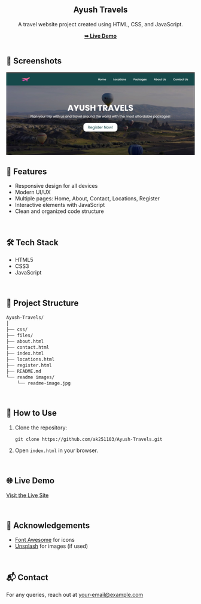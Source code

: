 <h2 align="center">Ayush Travels</h2>

<div align="center">
  <p>A travel website project created using HTML, CSS, and JavaScript.</p>
  <a href="https://ak251103.github.io/Ayush-Travels/" target="_blank"><strong>➥ Live Demo</strong></a>
</div>

<br/>

## 📸 Screenshots

<img src="https://github.com/ak251103/Ayush-Travels/blob/main/readme%20images/readme-image.jpg?raw=true" alt="Project Screenshot" width="700"/>

<br/>

## 🚀 Features

- Responsive design for all devices
- Modern UI/UX
- Multiple pages: Home, About, Contact, Locations, Register
- Interactive elements with JavaScript
- Clean and organized code structure

<br/>

## 🛠️ Tech Stack

- HTML5
- CSS3
- JavaScript

<br/>

## 📂 Project Structure

```
Ayush-Travels/
│
├── css/
├── files/
├── about.html
├── contact.html
├── index.html
├── locations.html
├── register.html
├── README.md
└── readme images/
    └── readme-image.jpg
```

<br/>

## 📄 How to Use

1. Clone the repository:
   ```
   git clone https://github.com/ak251103/Ayush-Travels.git
   ```
2. Open `index.html` in your browser.

<br/>

## 🌐 Live Demo

[Visit the Live Site](https://ak251103.github.io/Ayush-Travels/)

<br/>

## 🙏 Acknowledgements

- [Font Awesome](https://fontawesome.com/) for icons
- [Unsplash](https://unsplash.com/) for images (if used)

<br/>

## 📬 Contact

For any queries, reach out at [your-email@example.com](mailto:your-email@example.com)
